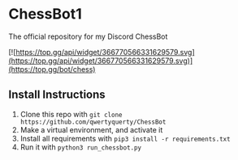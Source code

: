 # ChessBot1
The official repository for my Discord ChessBot

[![https://top.gg/api/widget/366770566331629579.svg](https://top.gg/api/widget/366770566331629579.svg)](https://top.gg/bot/chess)

## Install Instructions

1. Clone this repo with `git clone https://github.com/qwertyquerty/ChessBot`
2. Make a virtual environment, and activate it
3. Install all requirements with `pip3 install -r requirements.txt`
4. Run it with `python3 run_chessbot.py`
